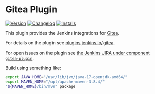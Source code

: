 # Gitea Plugin

[![Version](https://img.shields.io/jenkins/plugin/v/gitea.svg?label=version)](https://plugins.jenkins.io/gitea)
[![Changelog](https://img.shields.io/github/v/release/jenkinsci/gitea-plugin.svg?label=changelog)](https://github.com/jenkinsci/gitea-plugin/releases/latest)
[![Installs](https://img.shields.io/jenkins/plugin/i/gitea.svg?color=blue)](https://plugins.jenkins.io/gitea)

This plugin provides the Jenkins integrations for [Gitea](https://gitea.com).

For details on the plugin see [plugins.jenkins.io/gitea](https://plugins.jenkins.io/gitea).

For open issues on the plugin see [the Jenkins JIRA under component `gitea-plugin`](https://issues.jenkins-ci.org/issues/?jql=status%20in%20(Untriaged%2C%20Open%2C%20%22In%20Progress%22%2C%20Reopened%2C%20%22To%20Do%22)%20AND%20component%20%3D%20gitea-plugin).

Build using something like:

```bash
export JAVA_HOME="/usr/lib/jvm/java-17-openjdk-amd64/"
export MAVEN_HOME="/opt/apache-maven-3.8.4/"
"${MAVEN_HOME}/bin/mvn" package
```
